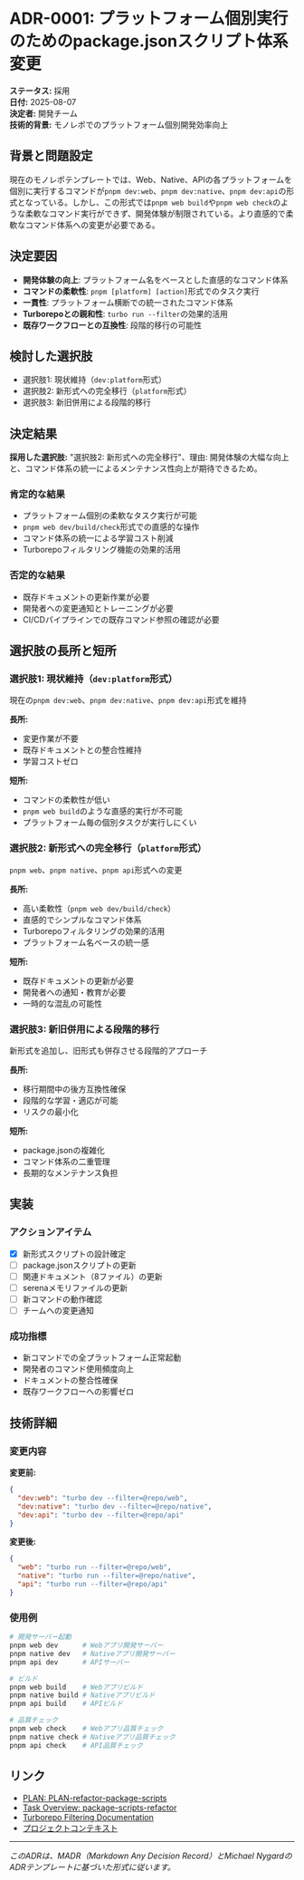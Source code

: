 # ADR-0001: プラットフォーム個別実行のためのpackage.jsonスクリプト体系変更

**ステータス:** 採用  
**日付:** 2025-08-07  
**決定者:** 開発チーム  
**技術的背景:** モノレポでのプラットフォーム個別開発効率向上

## 背景と問題設定

現在のモノレポテンプレートでは、Web、Native、APIの各プラットフォームを個別に実行するコマンドが`pnpm dev:web`、`pnpm dev:native`、`pnpm dev:api`の形式となっている。しかし、この形式では`pnpm web build`や`pnpm web check`のような柔軟なコマンド実行ができず、開発体験が制限されている。より直感的で柔軟なコマンド体系への変更が必要である。

## 決定要因

- **開発体験の向上**: プラットフォーム名をベースとした直感的なコマンド体系
- **コマンドの柔軟性**: `pnpm [platform] [action]`形式でのタスク実行
- **一貫性**: プラットフォーム横断での統一されたコマンド体系
- **Turborepoとの親和性**: `turbo run --filter`の効果的活用
- **既存ワークフローとの互換性**: 段階的移行の可能性

## 検討した選択肢

- 選択肢1: 現状維持（`dev:platform`形式）
- 選択肢2: 新形式への完全移行（`platform`形式）
- 選択肢3: 新旧併用による段階的移行

## 決定結果

**採用した選択肢:** "選択肢2: 新形式への完全移行"、理由: 開発体験の大幅な向上と、コマンド体系の統一によるメンテナンス性向上が期待できるため。

### 肯定的な結果

- プラットフォーム個別の柔軟なタスク実行が可能
- `pnpm web dev/build/check`形式での直感的な操作
- コマンド体系の統一による学習コスト削減
- Turborepoフィルタリング機能の効果的活用

### 否定的な結果

- 既存ドキュメントの更新作業が必要
- 開発者への変更通知とトレーニングが必要
- CI/CDパイプラインでの既存コマンド参照の確認が必要

## 選択肢の長所と短所

### 選択肢1: 現状維持（`dev:platform`形式）

現在の`pnpm dev:web`、`pnpm dev:native`、`pnpm dev:api`形式を維持

**長所:**
- 変更作業が不要
- 既存ドキュメントとの整合性維持
- 学習コストゼロ

**短所:**
- コマンドの柔軟性が低い
- `pnpm web build`のような直感的実行が不可能
- プラットフォーム毎の個別タスクが実行しにくい

### 選択肢2: 新形式への完全移行（`platform`形式）

`pnpm web`、`pnpm native`、`pnpm api`形式への変更

**長所:**
- 高い柔軟性（`pnpm web dev/build/check`）
- 直感的でシンプルなコマンド体系
- Turborepoフィルタリングの効果的活用
- プラットフォーム名ベースの統一感

**短所:**
- 既存ドキュメントの更新が必要
- 開発者への通知・教育が必要
- 一時的な混乱の可能性

### 選択肢3: 新旧併用による段階的移行

新形式を追加し、旧形式も併存させる段階的アプローチ

**長所:**
- 移行期間中の後方互換性確保
- 段階的な学習・適応が可能
- リスクの最小化

**短所:**
- package.jsonの複雑化
- コマンド体系の二重管理
- 長期的なメンテナンス負担

## 実装

### アクションアイテム

- [x] 新形式スクリプトの設計確定
- [ ] package.jsonスクリプトの更新
- [ ] 関連ドキュメント（8ファイル）の更新
- [ ] serenaメモリファイルの更新
- [ ] 新コマンドの動作確認
- [ ] チームへの変更通知

### 成功指標

- 新コマンドでの全プラットフォーム正常起動
- 開発者のコマンド使用頻度向上
- ドキュメントの整合性確保
- 既存ワークフローへの影響ゼロ

## 技術詳細

### 変更内容

**変更前:**
```json
{
  "dev:web": "turbo dev --filter=@repo/web",
  "dev:native": "turbo dev --filter=@repo/native",
  "dev:api": "turbo dev --filter=@repo/api"
}
```

**変更後:**
```json
{
  "web": "turbo run --filter=@repo/web",
  "native": "turbo run --filter=@repo/native",
  "api": "turbo run --filter=@repo/api"
}
```

### 使用例

```bash
# 開発サーバー起動
pnpm web dev      # Webアプリ開発サーバー
pnpm native dev   # Nativeアプリ開発サーバー
pnpm api dev      # APIサーバー

# ビルド
pnpm web build    # Webアプリビルド
pnpm native build # Nativeアプリビルド
pnpm api build    # APIビルド

# 品質チェック
pnpm web check    # Webアプリ品質チェック
pnpm native check # Nativeアプリ品質チェック
pnpm api check    # API品質チェック
```

## リンク

- [PLAN: PLAN-refactor-package-scripts](../plans/PLAN-refactor-package-scripts/PLAN-refactor-package-scripts.md)
- [Task Overview: package-scripts-refactor](../plans/PLAN-refactor-package-scripts/tasks/_overview-package-scripts-refactor.md)
- [Turborepo Filtering Documentation](https://turbo.build/repo/docs/core-concepts/monorepos/filtering)
- [プロジェクトコンテキスト](../rules/project-context.md)

---

*このADRは、MADR（Markdown Any Decision Record）とMichael NygardのADRテンプレートに基づいた形式に従います。*